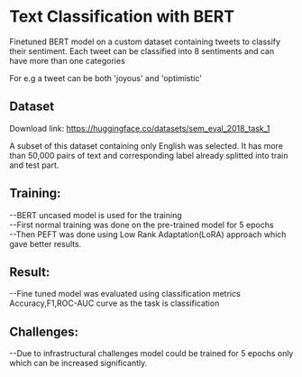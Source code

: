 # Text Classification with BERT

Finetuned BERT model on a custom dataset containing tweets to classify their sentiment.
Each tweet can be classified into 8 sentiments and can have more than one categories

For e.g a tweet can be both 'joyous' and 'optimistic'

## Dataset<br>
Download link:
https://huggingface.co/datasets/sem_eval_2018_task_1

A subset of this dataset containing only English was selected. It has more than 
50,000 pairs of text and corresponding label already splitted into train and test part.
 

## Training:<br>

--BERT uncased model is used for the training<br>
--First normal training was done on the pre-trained model for 5 epochs<br>
--Then PEFT was done using Low Rank Adaptation(LoRA) approach which gave better 
results.<br>


## Result:<br>
--Fine tuned model was evaluated using classification metrics Accuracy,F1,ROC-AUC curve
as the task is classification



## Challenges:<br>
--Due to infrastructural challenges model could be trained for 5 epochs only which
can be increased significantly.

